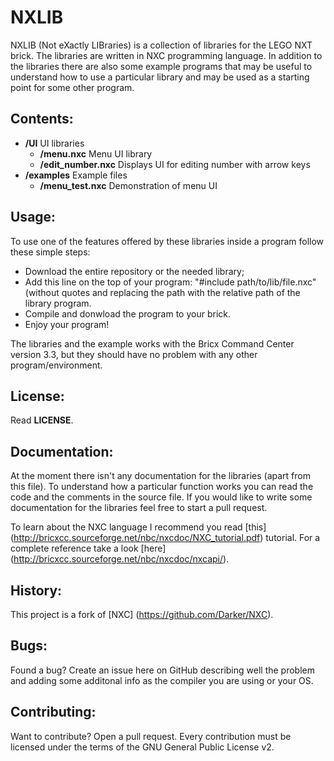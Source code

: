 NXLIB
=====

NXLIB (Not eXactly LIBraries) is a collection of libraries for the LEGO NXT brick.
The libraries are written in NXC programming language.
In addition to the libraries there are also some example programs that may be useful to understand how to use a particular library and may be used as a starting point for some other program.

Contents:
---------

 - **/UI** UI libraries
   - **/menu.nxc** Menu UI library
   - **/edit_number.nxc** Displays UI for editing number with arrow keys
 - **/examples** Example files
   - **/menu_test.nxc** Demonstration of menu UI
    
Usage:
------

To use one of the features offered by these libraries inside a program follow these simple steps:
 - Download the entire repository or the needed library;
 - Add this line on the top of your program: "#include path/to/lib/file.nxc" (without quotes and replacing the path with the relative path of the library program.
 - Compile and donwload the program to your brick.
 - Enjoy your program!

The libraries and the example works with the Bricx Command Center version 3.3, but they should have no problem with any other program/environment.

License:
--------

Read **LICENSE**.

Documentation:
--------------

At the moment there isn't any documentation for the libraries (apart from this file).
To understand how a particular function works you can read the code and the comments in the source file.
If you would like to write some documentation for the libraries feel free to start a pull request.

To learn about the NXC language I recommend you read [this] (http://bricxcc.sourceforge.net/nbc/nxcdoc/NXC_tutorial.pdf) tutorial. For a complete reference take a look [here] (http://bricxcc.sourceforge.net/nbc/nxcdoc/nxcapi/).
   
History:
--------

This project is a fork of [NXC] (https://github.com/Darker/NXC).

Bugs:
-----

Found a bug?
Create an issue here on GitHub describing well the problem and adding some additonal info as the compiler you are using or your OS.

Contributing:
-------------

Want to contribute?
Open a pull request. Every contribution must be licensed under the terms of the GNU General Public License v2.
